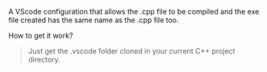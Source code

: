 A VScode configuration that allows the .cpp file to be compiled and the exe file created has the same name as the .cpp file too.

How to get it work?
>Just get the .vscode folder cloned in your current C++ project directory.